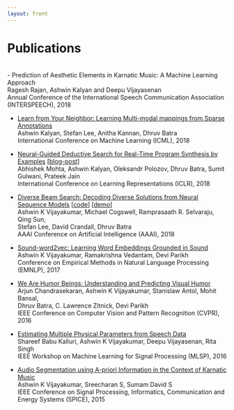 ```yaml
---
layout: front
---
```


# Publications
<br>
- Prediction of Aesthetic Elements in Karnatic Music: A Machine Learning Approach <br>
Ragesh Rajan, Ashwin Kalyan and Deepu Vijayasenan <br>
Annual Conference of the International Speech Communication Association (INTERSPEECH), 2018 <br> 

- [Learn from Your Neighbor: Learning Multi-modal mappings from Sparse Annotations](https://arxiv.org/abs/1806.02934) <br>
Ashwin Kalyan, Stefan Lee, Anitha Kannan, Dhruv Batra <br>
International Conference on Machine Learning (ICML), 2018 <br>

- [Neural-Guided Deductive Search for Real-Time Program Synthesis by Examples](https://www.microsoft.com/en-us/research/publication/neural-guided-deductive-search-real-time-program-synthesis-examples/) [[blog-post]](https://www.microsoft.com/en-us/research/blog/neural-guided-deductive-search-best-worlds-approach-program-synthesis/) <br>
Abhishek Mohta, Ashwin Kalyan, Oleksandr Polozov, Dhruv Batra, Sumit Gulwani, Prateek Jain  <br>
International Conference on Learning Representations (ICLR), 2018 <br>

- [Diverse Beam Search: Decoding Diverse Solutions from Neural Sequence Models](https://arxiv.org/abs/1610.02424) [[code](https://github.com/ashwinkalyan/dbs)] [[demo](http://dbs.cloudcv.org)] <br>
Ashwin K Vijayakumar, Michael Cogswell, Ramprasaath R. Selvaraju, Qing Sun, <br> Stefan Lee, David Crandall, Dhruv Batra  <br>
AAAI Conference on Artificial Intelligence (AAAI), 2018 <br> 

- [Sound-word2vec: Learning Word Embeddings Grounded in Sound](https://arxiv.org/abs/1703.01720) <br>
Ashwin K Vijayakumar, Ramakrishna Vedantam, Devi Parikh <br> 
Conference on Empirical Methods in Natural Language Processing (EMNLP), 2017 <br> 

- [We Are Humor Beings: Understanding and Predicting Visual Humor](http://arxiv.org/abs/1512.04407) <br>
Arjun Chandrasekaran, Ashwin K Vijayakumar, Stanislaw Antol, Mohit Bansal, <br>
Dhruv Batra, C. Lawrence Zitnick, Devi Parikh <br>
IEEE Conference on Computer Vision and Pattern Recognition (CVPR), 2016 <br> 

- [Estimating Multiple Physical Parameters from Speech Data](http://ieeexplore.ieee.org/document/7738873/) <br>
Shareef Babu Kalluri, Ashwin K Vijayakumar, Deepu Vijayasenan, Rita Singh <br>
IEEE Workshop on Machine Learning for Signal Processing (MLSP), 2016 <br> 

- [Audio Segmentation using A-priori Information in the Context of Karnatic Music](http://ieeexplore.ieee.org/document/7091550/) <br>
Ashwin K Vijayakumar, Sreecharan S, Sumam David S <br>
IEEE Conference on Signal Processing, Informatics, Communication and Energy Systems (SPICE), 2015 <br>
